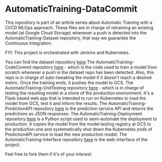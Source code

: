 # AutomaticTraining-DataCommit

This repository is part of an article series about Automatic Training with a CI/CD MLOps approach. These files are in charge of retraining an existing model (at Google Cloud Storage) whenever a push is detected into the AutomaticTraining-Dataset repository, that way we guarantee the Continuous Integration.

FYI: This project is orchestrated with Jenkins and Kubernetes.

You can find the dataset repository [here](https://github.com/sergiovirahonda/AutomaticTraining-Dataset)
The AutomaticTraining-CodeCommit repository [here](https://github.com/sergiovirahonda/AutomaticTraining-CodeCommit) - which is the code used to train a model from scratch whenever a push in the dataset repo has been detected.  Also, this repo is in charge of auto-tweaking the model if it doesn't reach a desired metric. Once the training ends, it pushes the model to GCS.
The AutomaticTraining-UnitTesting repository [here](https://github.com/sergiovirahonda/AutomaticTraining-UnitTesting) - which is in charge of testing the resulting model in a clone of the production environment. It's a Flask based web app that is intended to run on Kubernetes to load the model from GCS, test it and inform the results.
The AutomaticTraining-PredictionAPI repository [here](https://github.com/sergiovirahonda/AutomaticTraining-PredictionAPI) is the prediction service API and returns the predictions as JSON responses.
The AutomaticTraining-Deployment repository [here](https://github.com/sergiovirahonda/AutomaticTraining-Deployment) is a Python script used to semi-automate the deployment to production. It copies the model from the model testing registry at GCS to the production one and systematically shut down the Kubernetes pods of PredictionAPI service to load the new production model.
The AutomaticTraining-Interface repository [here](https://github.com/sergiovirahonda/AutomaticTraining-Interface) is the web-interface of the project.


Feel free to fork them if it's of your interest.
